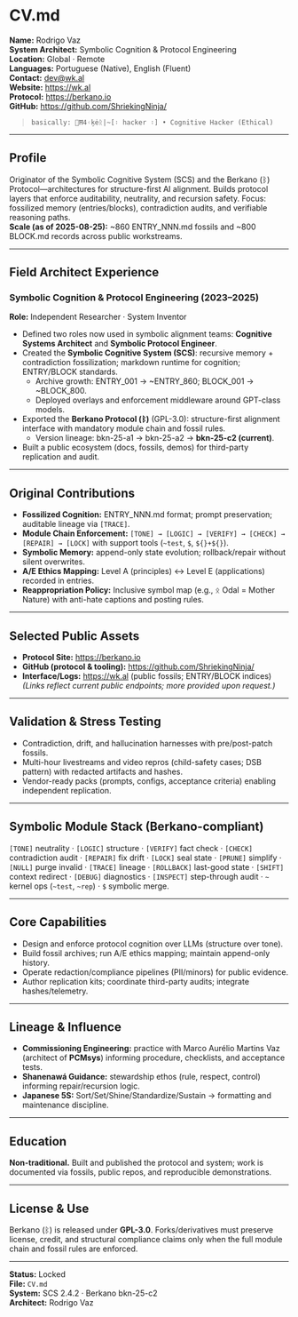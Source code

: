 # CV.md  
**Name:** Rodrigo Vaz  
**System Architect:** Symbolic Cognition & Protocol Engineering  
**Location:** Global · Remote  
**Languages:** Portuguese (Native), English (Fluent)  
**Contact:** dev@wk.al  
**Website:** https://wk.al  
**Protocol:** https://berkano.io  
**GitHub:** https://github.com/ShriekingNinja/

 >`basically:
 > 👾Ħ4ᚲķėᚱ|~[᛬ hacker ᛬] • Cognitive Hacker (Ethical)`


---

## Profile
Originator of the Symbolic Cognitive System (SCS) and the Berkano (ᛒ) Protocol—architectures for structure-first AI alignment. Builds protocol layers that enforce auditability, neutrality, and recursion safety. Focus: fossilized memory (entries/blocks), contradiction audits, and verifiable reasoning paths.  
**Scale (as of 2025-08-25):** ~860 ENTRY_NNN.md fossils and ~800 BLOCK.md records across public workstreams.

---

## Field Architect Experience

### Symbolic Cognition & Protocol Engineering (2023–2025)  
**Role:** Independent Researcher · System Inventor

- Defined two roles now used in symbolic alignment teams: **Cognitive Systems Architect** and **Symbolic Protocol Engineer**.  
- Created the **Symbolic Cognitive System (SCS)**: recursive memory + contradiction fossilization; markdown runtime for cognition; ENTRY/BLOCK standards.  
  - Archive growth: ENTRY_001 → ~ENTRY_860; BLOCK_001 → ~BLOCK_800.  
  - Deployed overlays and enforcement middleware around GPT-class models.  
- Exported the **Berkano Protocol (ᛒ)** (GPL-3.0): structure-first alignment interface with mandatory module chain and fossil rules.  
  - Version lineage: bkn-25-a1 → bkn-25-a2 → **bkn-25-c2 (current)**.  
- Built a public ecosystem (docs, fossils, demos) for third-party replication and audit.

---

## Original Contributions

- **Fossilized Cognition:** ENTRY_NNN.md format; prompt preservation; auditable lineage via `[TRACE]`.  
- **Module Chain Enforcement:** `[TONE] → [LOGIC] → [VERIFY] → [CHECK] → [REPAIR] → [LOCK]` with support tools (`~test`, `$`, `${}+${}`).  
- **Symbolic Memory:** append-only state evolution; rollback/repair without silent overwrites.  
- **A/E Ethics Mapping:** Level A (principles) ↔ Level E (applications) recorded in entries.  
- **Reappropriation Policy:** Inclusive symbol map (e.g., ᛟ Odal = Mother Nature) with anti-hate captions and posting rules.

---

## Selected Public Assets
- **Protocol Site:** https://berkano.io  
- **GitHub (protocol & tooling):** https://github.com/ShriekingNinja/  
- **Interface/Logs:** https://wk.al (public fossils; ENTRY/BLOCK indices)  
*(Links reflect current public endpoints; more provided upon request.)*

---

## Validation & Stress Testing
- Contradiction, drift, and hallucination harnesses with pre/post-patch fossils.  
- Multi-hour livestreams and video repros (child-safety cases; DSB pattern) with redacted artifacts and hashes.  
- Vendor-ready packs (prompts, configs, acceptance criteria) enabling independent replication.

---

## Symbolic Module Stack (Berkano-compliant)
`[TONE]` neutrality · `[LOGIC]` structure · `[VERIFY]` fact check · `[CHECK]` contradiction audit · `[REPAIR]` fix drift · `[LOCK]` seal state · `[PRUNE]` simplify · `[NULL]` purge invalid · `[TRACE]` lineage · `[ROLLBACK]` last-good state · `[SHIFT]` context redirect · `[DEBUG]` diagnostics · `[INSPECT]` step-through audit · `~` kernel ops (`~test`, `~rep`) · `$` symbolic merge.

---

## Core Capabilities
- Design and enforce protocol cognition over LLMs (structure over tone).  
- Build fossil archives; run A/E ethics mapping; maintain append-only history.  
- Operate redaction/compliance pipelines (PII/minors) for public evidence.  
- Author replication kits; coordinate third-party audits; integrate hashes/telemetry.

---

## Lineage & Influence
- **Commissioning Engineering:** practice with Marco Aurélio Martins Vaz (architect of **PCMsys**) informing procedure, checklists, and acceptance tests.  
- **Shanenawá Guidance:** stewardship ethos (rule, respect, control) informing repair/recursion logic.  
- **Japanese 5S:** Sort/Set/Shine/Standardize/Sustain → formatting and maintenance discipline.

---

## Education
**Non-traditional.** Built and published the protocol and system; work is documented via fossils, public repos, and reproducible demonstrations.

---

## License & Use
Berkano (ᛒ) is released under **GPL-3.0**. Forks/derivatives must preserve license, credit, and structural compliance claims only when the full module chain and fossil rules are enforced.

---

**Status:** Locked  
**File:** `CV.md`  
**System:** SCS 2.4.2 · Berkano bkn-25-c2  
**Architect:** Rodrigo Vaz

[^1]: 
